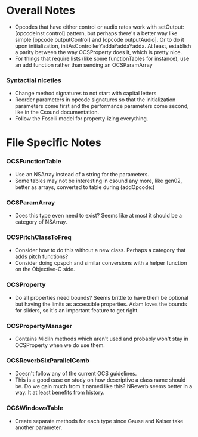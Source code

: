 Overall Notes
=============

* Opcodes that have either control or audio rates work with setOutput:[opcodeInst control] pattern, but perhaps there's a better way like simple [opcode outputControl] and [opcode outputAudio].  Or to do it upon initialization, initAsControllerYaddaYaddaYadda.  At least, establish a parity between the way OCSProperty does it, which is pretty nice.
* For things that require lists (like some functionTables for instance), use an add function rather than sending an OCSParamArray 

### Syntactial niceties
* Change method signatures to not start with capital letters
* Reorder parameters in opcode signatures so that the initialization parameters come first and the performance parameters come second, like in the Csound documentation.
* Follow the Foscili model for property-izing everything. 


File Specific Notes
===================

### OCSFunctionTable
* Use an NSArray instead of a string for the parameters.
* Some tables may not be interesting in csound any more, like gen02, better as arrays, converted to table during (addOpcode:)

### OCSParamArray
* Does this type even need to exist?  Seems like at most it should be a category of NSArray.

### OCSPitchClassToFreq
* Consider how to do this without a new class.  Perhaps a category that adds pitch functions?
* Consider doing cpspch and similar conversions with a helper function on the Objective-C side.

### OCSProperty
* Do all properties need bounds?  Seems brittle to have them be optional but having the limits as accessible properties.  Adam loves the bounds for sliders, so it's an important feature to get right.

### OCSPropertyManager
* Contains MidiIn methods which aren't used and probably won't stay in OCSProperty when we do use them.

### OCSReverbSixParallelComb
* Doesn't follow any of the current OCS guidelines.
* This is a good case on study on how descriptive a class name should be.  Do we gain much from it named like this? NReverb seems better in a way.  It at least benefits from history.

### OCSWindowsTable
* Create separate methods for each type since Gause and Kaiser take another parameter.